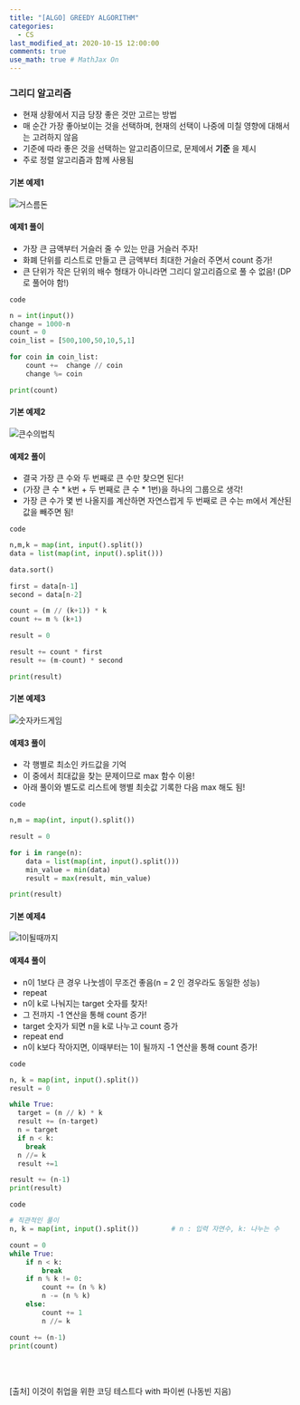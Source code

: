 ```yaml
---
title: "[ALGO] GREEDY ALGORITHM"
categories: 
  - CS
last_modified_at: 2020-10-15 12:00:00
comments: true
use_math: true # MathJax On
---
```


### 그리디 알고리즘

- 현재 상황에서 지금 당장 좋은 것만 고르는 방법
- 매 순간 가장 좋아보이는 것을 선택하며, 현재의 선택이 나중에 미칠 영향에 대해서는 고려하지 않음
- 기준에 따라 좋은 것을 선택하는 알고리즘이므로, 문제에서 **기준** 을 제시
- 주로 정렬 알고리즘과 함께 사용됨

#### 기본 예제1

![거스름돈](https://user-images.githubusercontent.com/62474292/100326241-0dd98780-300d-11eb-8d12-e12436d8cf28.JPG)

#### 예제1 풀이
- 가장 큰 금액부터 거슬러 줄 수 있는 만큼 거슬러 주자!
- 화폐 단위를 리스트로 만들고 큰 금액부터 최대한 거슬러 주면서 count 증가!
- 큰 단위가 작은 단위의 배수 형태가 아니라면 그리디 알고리즘으로 풀 수 없음! (DP로 풀어야 함!)

`code`

```py
n = int(input())
change = 1000-n
count = 0
coin_list = [500,100,50,10,5,1]

for coin in coin_list:
	count +=  change // coin
	change %= coin

print(count)
```
#### 기본 예제2 

![큰수의법칙](https://user-images.githubusercontent.com/62474292/100333796-59dcfa00-3016-11eb-87b2-4b3fb4ffb72e.JPG)

#### 예제2 풀이
- 결국 가장 큰 수와 두 번째로 큰 수만 찾으면 된다!
- (가장 큰 수 * k번 + 두 번째로 큰 수 * 1번)을 하나의 그룹으로 생각!
- 가장 큰 수가 몇 번 나올지를 계산하면 자연스럽게 두 번째로 큰 수는 m에서 계산된 값을 빼주면 됨!

`code`

```py
n,m,k = map(int, input().split())
data = list(map(int, input().split()))

data.sort()

first = data[n-1]
second = data[n-2]

count = (m // (k+1)) * k
count += m % (k+1)

result = 0

result += count * first
result += (m-count) * second

print(result)
```
#### 기본 예제3

![숫자카드게임](https://user-images.githubusercontent.com/62474292/100333809-5d708100-3016-11eb-817d-587170b31a4c.JPG)

#### 예제3 풀이
- 각 행별로 최소인 카드값을 기억
- 이 중에서 최대값을 찾는 문제이므로 max 함수 이용!
- 아래 풀이와 별도로 리스트에 행별 최솟값 기록한 다음 max 해도 됨!

`code`
```py
n,m = map(int, input().split())

result = 0

for i in range(n):
	data = list(map(int, input().split()))
	min_value = min(data)
	result = max(result, min_value)

print(result)
```

#### 기본 예제4

![1이될때까지](https://user-images.githubusercontent.com/62474292/100335439-58143600-3018-11eb-980a-59c76c98954a.JPG)

#### 예제4 풀이
- n이 1보다 큰 경우 나눗셈이 무조건 좋음(n = 2 인 경우라도 동일한 성능)
- repeat
- n이 k로 나눠지는 target 숫자를 찾자!
- 그 전까지 -1 연산을 통해 count 증가!
- target 숫자가 되면 n을 k로 나누고 count 증가
- repeat end
- n이 k보다 작아지면, 이때부터는 1이 될까지 -1 연산을 통해 count 증가!

`code`

```py
n, k = map(int, input().split())
result = 0

while True:
  target = (n // k) * k
  result += (n-target)
  n = target
  if n < k:
    break
  n //= k
  result +=1

result += (n-1)
print(result)
```

`code`

```py
# 직관적인 풀이
n, k = map(int, input().split())        # n : 입력 자연수, k: 나누는 수

count = 0
while True:
    if n < k:
        break
    if n % k != 0:
        count += (n % k)
        n -= (n % k)
    else:
        count += 1
        n //= k

count += (n-1)
print(count)
```
<br><br>

[출처] 이것이 취업을 위한 코딩 테스트다 with 파이썬 (나동빈 지음)
